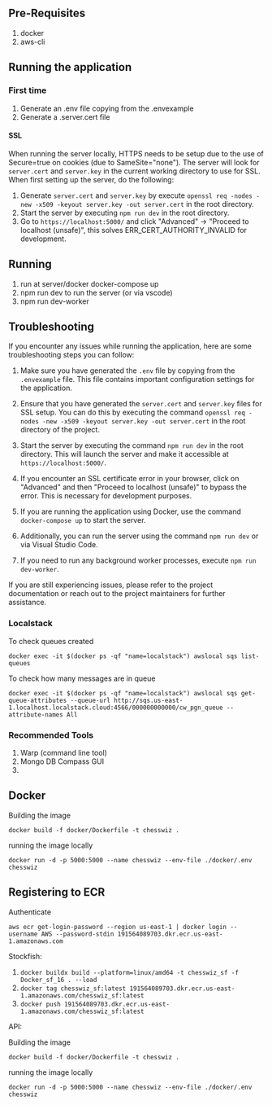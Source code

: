 ## Pre-Requisites

1. docker
2. aws-cli

## Running the application

### First time
1. Generate an .env file copying from the .envexample
2. Generate a .server.cert file

#### SSL

When running the server locally, HTTPS needs to be setup due to the use of Secure=true on cookies (due to SameSite="none"). The server will look for `server.cert` and `server.key` in the current working directory to use for SSL. When first setting up the server, do the following:

1. Generate `server.cert` and `server.key` by execute `openssl req -nodes -new -x509 -keyout server.key -out server.cert` in the root directory.
2. Start the server by executing `npm run dev` in the root directory.
3. Go to `https://localhost:5000/` and click "Advanced" -> "Proceed to localhost (unsafe)", this solves ERR_CERT_AUTHORITY_INVALID for development.

## Running

1. run at server/docker docker-compose up
2. npm run dev to run the server (or via vscode)
3. npm run dev-worker

## Troubleshooting

If you encounter any issues while running the application, here are some troubleshooting steps you can follow:

1. Make sure you have generated the `.env` file by copying from the `.envexample` file. This file contains important configuration settings for the application.

2. Ensure that you have generated the `server.cert` and `server.key` files for SSL setup. You can do this by executing the command `openssl req -nodes -new -x509 -keyout server.key -out server.cert` in the root directory of the project.

3. Start the server by executing the command `npm run dev` in the root directory. This will launch the server and make it accessible at `https://localhost:5000/`.

4. If you encounter an SSL certificate error in your browser, click on "Advanced" and then "Proceed to localhost (unsafe)" to bypass the error. This is necessary for development purposes.

5. If you are running the application using Docker, use the command `docker-compose up` to start the server.

6. Additionally, you can run the server using the command `npm run dev` or via Visual Studio Code.

7. If you need to run any background worker processes, execute `npm run dev-worker`.

If you are still experiencing issues, please refer to the project documentation or reach out to the project maintainers for further assistance.

### Localstack
To check queues created
```
docker exec -it $(docker ps -qf "name=localstack") awslocal sqs list-queues
```
To check how many messages are in queue
```
docker exec -it $(docker ps -qf "name=localstack") awslocal sqs get-queue-attributes --queue-url http://sqs.us-east-1.localhost.localstack.cloud:4566/000000000000/cw_pgn_queue --attribute-names All
```


### Recommended Tools

1. Warp (command line tool)
2. Mongo DB Compass GUI
3.


## Docker

Building the image
```
docker build -f docker/Dockerfile -t chesswiz . 
```

running the image locally

```
docker run -d -p 5000:5000 --name chesswiz --env-file ./docker/.env chesswiz
```

## Registering to ECR

Authenticate

```aws ecr get-login-password --region us-east-1 | docker login --username AWS --password-stdin 191564089703.dkr.ecr.us-east-1.amazonaws.com```

Stockfish:

1. `docker buildx build --platform=linux/amd64 -t chesswiz_sf -f Docker_sf_16 . --load`
2. `docker tag chesswiz_sf:latest 191564089703.dkr.ecr.us-east-1.amazonaws.com/chesswiz_sf:latest`
3. `docker push 191564089703.dkr.ecr.us-east-1.amazonaws.com/chesswiz_sf:latest`

API:

Building the image
```
docker build -f docker/Dockerfile -t chesswiz . 
```

running the image locally

```
docker run -d -p 5000:5000 --name chesswiz --env-file ./docker/.env chesswiz
```
